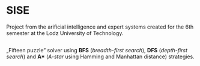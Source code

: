 # SISE
Project from the arificial intelligence and expert systems created for the 6th semester at the Lodz University of Technology.

## 
„Fifteen puzzle” solver using **BFS** (*breadth-first search*), **DFS** (*depth-first search*) and __A*__ (*A-star* using Hamming and Manhattan distance) strategies.
